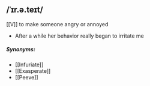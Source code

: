 ## /ˈɪr.ə.teɪt/
[[V]]
to make someone angry or annoyed

- After a while her behavior really began to irritate me

##### Synonyms:
- [[Infuriate]]
- [[Exasperate]]
- [[Peeve]]